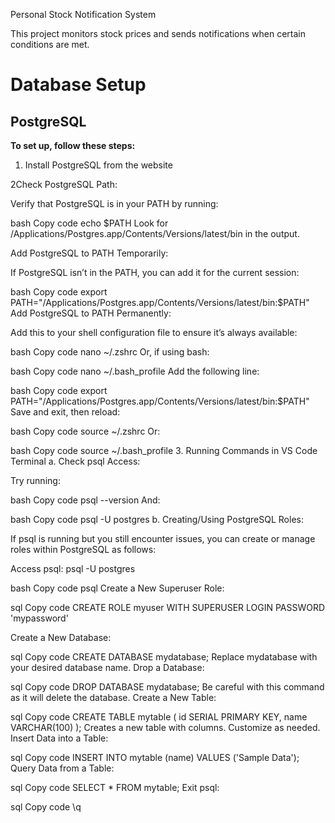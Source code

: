 Personal Stock Notification System

This project monitors stock prices and sends notifications when certain conditions are met.


# Database Setup

## PostgreSQL 
**To set up, follow these steps:**
1. Install PostgreSQL from the website

2Check PostgreSQL Path:

Verify that PostgreSQL is in your PATH by running:

bash
Copy code
echo $PATH
Look for /Applications/Postgres.app/Contents/Versions/latest/bin in the output.

Add PostgreSQL to PATH Temporarily:

If PostgreSQL isn’t in the PATH, you can add it for the current session:

bash
Copy code
export PATH="/Applications/Postgres.app/Contents/Versions/latest/bin:$PATH"
Add PostgreSQL to PATH Permanently:

Add this to your shell configuration file to ensure it’s always available:

bash
Copy code
nano ~/.zshrc
Or, if using bash:

bash
Copy code
nano ~/.bash_profile
Add the following line:

bash
Copy code
export PATH="/Applications/Postgres.app/Contents/Versions/latest/bin:$PATH"
Save and exit, then reload:

bash
Copy code
source ~/.zshrc
Or:

bash
Copy code
source ~/.bash_profile
3. Running Commands in VS Code Terminal
a. Check psql Access:

Try running:

bash
Copy code
psql --version
And:

bash
Copy code
psql -U postgres
b. Creating/Using PostgreSQL Roles:

If psql is running but you still encounter issues, you can create or manage roles within PostgreSQL as follows:

Access psql:
psql -U postgres

bash
Copy code
psql
Create a New Superuser Role:

sql
Copy code
CREATE ROLE myuser WITH SUPERUSER LOGIN PASSWORD 'mypassword'

Create a New Database:

sql
Copy code
CREATE DATABASE mydatabase;
Replace mydatabase with your desired database name.
Drop a Database:

sql
Copy code
DROP DATABASE mydatabase;
Be careful with this command as it will delete the database.
Create a New Table:

sql
Copy code
CREATE TABLE mytable (
  id SERIAL PRIMARY KEY,
  name VARCHAR(100)
);
Creates a new table with columns. Customize as needed.
Insert Data into a Table:

sql
Copy code
INSERT INTO mytable (name) VALUES ('Sample Data');
Query Data from a Table:

sql
Copy code
SELECT * FROM mytable;
Exit psql:

sql
Copy code
\q